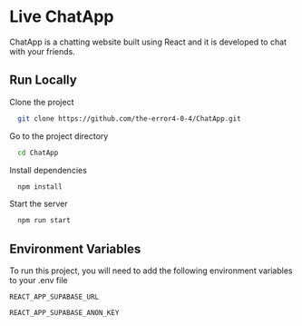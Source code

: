 
# Live ChatApp

ChatApp is a chatting website built using React and it is developed to chat with your friends.


## Run Locally

Clone the project

```bash
  git clone https://github.com/the-error4-0-4/ChatApp.git
```

Go to the project directory

```bash
  cd ChatApp
```

Install dependencies

```bash
  npm install
```

Start the server

```bash
  npm run start
```


## Environment Variables

To run this project, you will need to add the following environment variables to your .env file

`REACT_APP_SUPABASE_URL`

`REACT_APP_SUPABASE_ANON_KEY`



